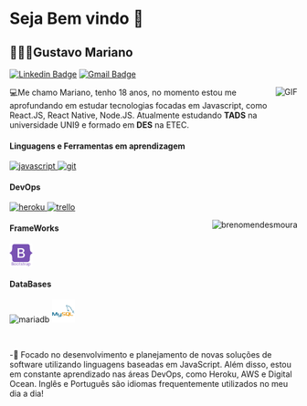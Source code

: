 #  Seja Bem vindo 👋

## 👨🏻‍💻Gustavo Mariano

[![Linkedin Badge](https://img.shields.io/badge/-LinkedIn-blue?style=flat-square&logo=Linkedin&logoColor=white&link=https://www.linkedin.com/in/breno-mendes-moura-1b11341a2/)](https://https://www.linkedin.com/in/gustavomariano232120/)
[![Gmail Badge](https://img.shields.io/badge/-Gmail-c14438?style=flat-square&logo=Gmail&logoColor=white&link=mailto:bmoura.profissional@gmail.com)](mailto:gustavomarianosoares@gmail.com)

<img align="right" alt="GIF" height="160px" src="https://media.giphy.com/media/AFdcYElkoNAUE/giphy.gif"/>

💻Me chamo Mariano, tenho 18 anos, no momento estou me aprofundando em estudar tecnologias focadas em Javascript, como React.JS, React Native, Node.JS. Atualmente estudando **TADS** na universidade UNI9 e formado em **DES** na ETEC.





#### Linguagens e Ferramentas em aprendizagem 
<p align="left"> <a href="https://www.w3schools.com/cpp/" target="_blank"> <img src="https://raw.githubusercontent.com/jmnote/z-icons/master/svg/javascript.svg" alt="javascript" width="40" height="40"/> </a><a href="https://www.w3schools.com/cpp/" target="_blank"> <img src="https://raw.githubusercontent.com/jmnote/z-icons/master/svg/git.svg" alt="git" width="40" height="40"/> </a> </p>
 

#### DevOps
<p align="left"><a href="https://azure.microsoft.com/en-in/" target="_blank"> <img src="https://www.vectorlogo.zone/logos/heroku/heroku-icon.svg" alt="heroku" width="40" height="40"/> </a>     <a href="https://trello.com" target="_blank"> <img src="https://www.vectorlogo.zone/logos/trello/trello-icon.svg" alt="trello" width="40" height="40"/> </a> </p>
 <p><img align="right" src="https://github-readme-stats.vercel.app/api/top-langs?username=brenomendesmoura&show_icons=true&locale=en&layout=compact" alt="brenomendesmoura" /></p>

#### FrameWorks
<p align="left"><a href="https://getbootstrap.com" target="_blank"> <img src="https://raw.githubusercontent.com/devicons/devicon/master/icons/bootstrap/bootstrap-plain-wordmark.svg" alt="bootstrap" width="40" height="40"/> </a></p>

#### DataBases
<p align="left"><img src="https://www.vectorlogo.zone/logos/mariadb/mariadb-icon.svg" alt="mariadb" width="40" height="40"/> </a>  <a href="https://www.mysql.com/" target="_blank"> <img src="https://raw.githubusercontent.com/devicons/devicon/master/icons/mysql/mysql-original-wordmark.svg" alt="mysql" width="40" height="40"/> </a></p>




<br>


-📡 Focado no desenvolvimento e planejamento de novas soluções de software utilizando linguagens baseadas em JavaScript. Além disso, estou em constante aprendizado nas áreas DevOps, como Heroku, AWS e Digital Ocean. Inglês e Português são idiomas frequentemente utilizados no meu dia a dia!

